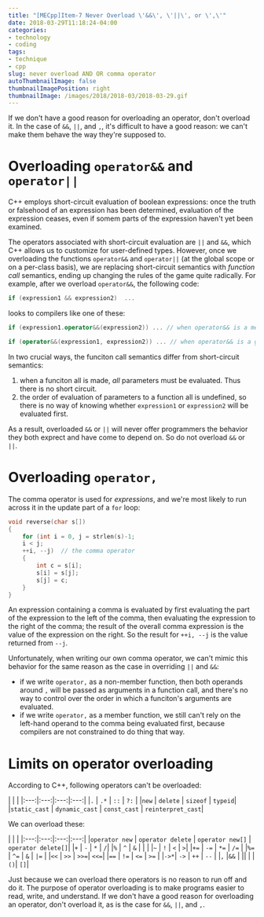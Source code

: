 ```yaml
---
title: "[MECpp]Item-7 Never Overload \'&&\', \'||\', or \',\'"
date: 2018-03-29T11:18:24-04:00
categories:
- technology
- coding
tags:
- technique
- cpp
slug: never overload AND OR comma operator
autoThumbnailImage: false
thumbnailImagePosition: right
thumbnailImage: /images/2018/2018-03/2018-03-29.gif
---
```


If we don't have a good reason for overloading an operator, don't overload it. In the case of `&&`, `||`, and `,`, it's difficult to have a good reason: we can't make them behave the way they're supposed to.
<!--more-->
<!-- toc -->

# Overloading `operator&&` and `operator||`

C++ employs short-circuit evaluation of boolean expressions: once the truth or falsehood of an expression has been determined, evaluation of the expression ceases, even if somem parts of the expression haven't yet been examined.

The operators associated with short-circuit evaluation are `||` and `&&`, which C++ allows us to customize for user-defined types. However, once we overloading the functions `operator&&` and `operator||` (at the global scope or on a  per-class basis), we are replacing short-circuit semantics with _function call_ semantics, ending up changing the rules of the game quite radically. For example, after we overload `operator&&`, the following code:

```cpp
if (expression1 && expression2)  ...
```

looks to compilers like one of these:

```cpp
if (expression1.operator&&(expression2)) ... // when operator&& is a member function

if (operator&&(expression1, expression2)) ... // when operator&& is a global function
```

In two crucial ways, the funciton call semantics differ from short-circuit semantics:

1. when a funciton all is made, _all_ parameters must be evaluated. Thus there is no short circuit.
2. the order of evaluation of parameters to a function all is undefined, so there is no way of knowing whether `expression1` or `expression2` will be evaluated first.

As a result, overloaded `&&` or `||` will never offer programmers the behavior they both exprect and have come to depend on. So do not overload `&&` or `||`.

# Overloading `operator,`

The comma operator is used for _expressions_, and we're most likely to run across it in the update part of a `for` loop:

```cpp
void reverse(char s[]) 
{
    for (int i = 0, j = strlen(s)-1;
    i < j;
    ++i, --j)  // the comma operator
    {
        int c = s[i];
        s[i] = s[j];
        s[j] = c;
    }
}
```

An expression containing a comma is evaluated by first evaluating the part of the expression to the left of the comma, then evaluating the expression to the right of the comma; the result of the overall comma expression is the value of the expression on the right. So the result for `++i, --j` is the value returned from `--j`.

Unfortunately, when writing our own comma operator, we can't mimic this behavior for the same reason as the case in overriding `||` and `&&`: 

* if we write `operator,` as a non-member function, then both operands around `,` will be passed as arguments in a function call, and there's no way to control over the order in which a funciton's arguments are evaluated.
* if we write `operator,` as a member function, we still can't rely on the left-hand operand to the comma being evaluated first, because compilers are not constrained to do thing that way.

# Limits on operator overloading

According to C++, following operators can't be overloaded:

 | | | 
|:---:|:---:|:---:|:---:|
|`.`   | `.*`     | `::`     |  `?:`   |
|`new` | `delete` | `sizeof` | `typeid`|
|`static_cast` | `dynamic_cast` | `const_cast` | `reinterpret_cast`|

We can overload these:

 | | | 
|:---:|:---:|:---:|:---:|
|`operator new` | `operator delete` | `operator new[]` | `operator delete[]`|
|`+` | `-` | `*` | `/`|
|`%` | `^` | `&` | \| |
|`~` | `!` | `<` | `>`|
|`+=` | `-=` | `*=` | `/=` | 
|`%=` | `^=` | `&`  | `|=` |
|`<<` | `>>` | `>>=`| `<<=`|
|`==` | `!=` | `<=` | `>=` |
|`->*`| `->` | `++` | `--` |
|`,`  |`&&`  | \|\| |
| `()`| `[]`|

Just because we can overload there operators is no reason to run off and do it. The purpose of operator overloading is to make programs easier to read, write, and understand. If we don't have a good reason for overloading an operator, don't overload it, as is the case for `&&`, `||`, and `,`.

